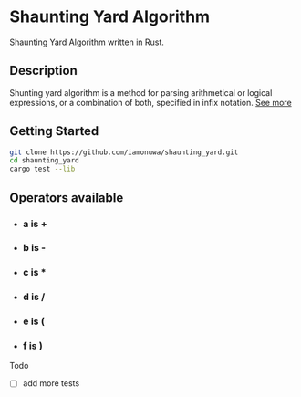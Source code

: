 # Shaunting Yard Algorithm

Shaunting Yard Algorithm written in Rust.

## Description

Shunting yard algorithm is a method for parsing arithmetical or logical expressions, or a combination of both, specified in infix notation. [See more](https://en.wikipedia.org/wiki/Shunting_yard_algorithm)

## Getting Started

```bash
git clone https://github.com/iamonuwa/shaunting_yard.git
cd shaunting_yard
cargo test --lib
```

## Operators available

- ### a is +
- ### b is -
- ### c is \*
- ### d is /
- ### e is (
- ### f is )

Todo

- [ ] add more tests
